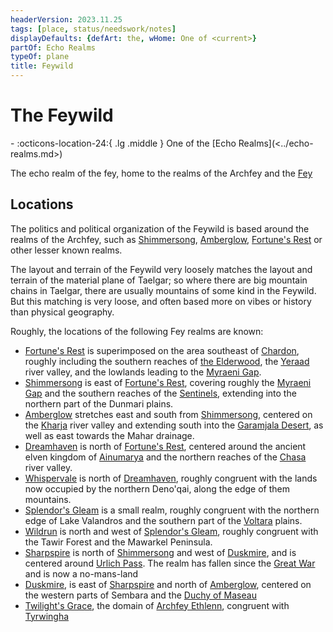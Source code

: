 ```yaml
---
headerVersion: 2023.11.25
tags: [place, status/needswork/notes]
displayDefaults: {defArt: the, wHome: One of <current>}
partOf: Echo Realms
typeOf: plane
title: Feywild
---
```

# The Feywild
<div class="grid cards ext-narrow-margin ext-one-column" markdown>
-    :octicons-location-24:{ .lg .middle } One of the [Echo Realms](<../echo-realms.md>)  
</div>


The echo realm of the fey, home to the realms of the Archfey and the [Fey](<../../../../species/children-of-the-divine/fey/fey.md>)
## Locations

The politics and political organization of the Feywild is based around the realms of the Archfey, such as [Shimmersong](<./shimmersong.md>), [Amberglow](<./amberglow.md>), [Fortune's Rest](<./fortune-s-rest.md>) or other lesser known realms.

The layout and terrain of the Feywild very loosely matches the layout and terrain of the material plane of Taelgar; so where there are big mountain chains in Taelgar, there are usually mountains of some kind in the Feywild. But this matching is very loose, and often based more on vibes or history than physical geography. 

Roughly, the locations of the following Fey realms are known:
- [Fortune's Rest](<./fortune-s-rest.md>) is superimposed on the area southeast of [Chardon](<../../../../gazetteer/west-coast/chardonian-empire/chardon/chardon.md>), roughly including the southern reaches of [the Elderwood](<../../../../gazetteer/chasa-nahadi-watershed/elderwood.md>), the [Yeraad](<../../../../gazetteer/west-coast/rivers/yeraad.md>) river valley, and the lowlands leading to the [Myraeni Gap](<../../../../gazetteer/greater-dunmar/myraeni-gap.md>). 
- [Shimmersong](<./shimmersong.md>) is east of [Fortune's Rest](<./fortune-s-rest.md>), covering roughly the [Myraeni Gap](<../../../../gazetteer/greater-dunmar/myraeni-gap.md>) and the southern reaches of the [Sentinels](<../../../../gazetteer/sentinel-range/sentinel-range.md>), extending into the northern part of the Dunmari plains. 
- [Amberglow](<./amberglow.md>) stretches east and south from [Shimmersong](<./shimmersong.md>), centered on the [Kharja](<../../../../gazetteer/istaros-watershed/rivers/kharja.md>) river valley and extending south into the [Garamjala Desert](<../../../../gazetteer/greater-dunmar/garamjala-plateau/garamjala-desert.md>), as well as east towards the Mahar drainage. 
- [Dreamhaven](<./dreamhaven.md>) is north of [Fortune's Rest](<./fortune-s-rest.md>), centered around the ancient elven kingdom of [Ainumarya](<../../../../gazetteer/chasa-nahadi-watershed/ainumarya.md>) and the northern reaches of the [Chasa](<../../../../gazetteer/chasa-nahadi-watershed/rivers/chasa.md>) river valley.
- [Whispervale](<./whispervale.md>) is north of [Dreamhaven](<./dreamhaven.md>), roughly congruent with the lands now occupied by the northern Deno'qai, along the edge of them mountains.
- [Splendor's Gleam](<./splendor-s-gleam.md>) is a small realm, roughly congruent with the northern edge of Lake Valandros and the southern part of the [Voltara](<../../../../gazetteer/west-coast/chardonian-empire/northern-frontier/voltara.md>) plains. 
- [Wildrun](<./wildrun.md>) is north and west of [Splendor's Gleam](<./splendor-s-gleam.md>), roughly congruent with the Tawir Forest and the Mawarkel Peninsula.
- [Sharpspire](<./sharpspire.md>) is north of [Shimmersong](<./shimmersong.md>) and west of [Duskmire](<./duskmire.md>), and is centered around [Urlich Pass](<../../../../gazetteer/sentinel-range/urlich-pass.md>). The realm has fallen since the [Great War](<../../../../events/1500s/great-war.md>) and is now a no-mans-land
- [Duskmire](<./duskmire.md>), is east of [Sharpspire](<./sharpspire.md>) and north of [Amberglow](<./amberglow.md>), centered on the western parts of Sembara and the [Duchy of Maseau](<../../../../gazetteer/greater-sembara/duchy-of-maseau/duchy-of-maseau.md>)
- [Twilight's Grace](<./twilight-s-grace.md>), the domain of [Archfey Ethlenn](<../../../../people/extraplanar-powers/archfey-ethlenn.md>), congruent with [Tyrwingha](<../../../../gazetteer/greater-sembara/tyrwingha/tyrwingha.md>)






